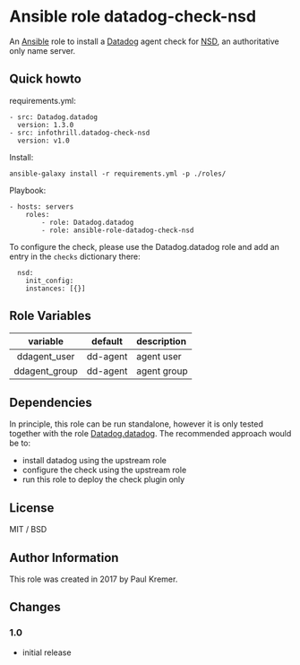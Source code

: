 # Ansible role datadog-check-nsd

An [Ansible](http://www.ansible.com) role to install a
[Datadog](https://www.datadoghq.com) agent check for
[NSD](https://www.nlnetlabs.nl/projects/nsd/), an authoritative only name
server.

## Quick howto

requirements.yml:

	- src: Datadog.datadog
	  version: 1.3.0
	- src: infothrill.datadog-check-nsd
	  version: v1.0

Install:

	ansible-galaxy install -r requirements.yml -p ./roles/

Playbook:

    - hosts: servers
        roles:
		    - role: Datadog.datadog
		    - role: ansible-role-datadog-check-nsd

To configure the check, please use the Datadog.datadog role and add an entry
in the `checks` dictionary there:

	  nsd:
	    init_config:
	    instances: [{}]

## Role Variables

|       variable             | default  | description     |
|:--------------------------:|:--------:|:----------------|
| ddagent_user               | dd-agent | agent user      |
| ddagent_group              | dd-agent | agent group     |

## Dependencies

In principle, this role can be run standalone, however it is only tested together
with the role [Datadog.datadog](https://galaxy.ansible.com/Datadog/datadog/).
The recommended approach would be to:

* install datadog using the upstream role
* configure the check using the upstream role
* run this role to deploy the check plugin only

## License

MIT / BSD

## Author Information

This role was created in 2017 by Paul Kremer.


## Changes

### 1.0

* initial release
